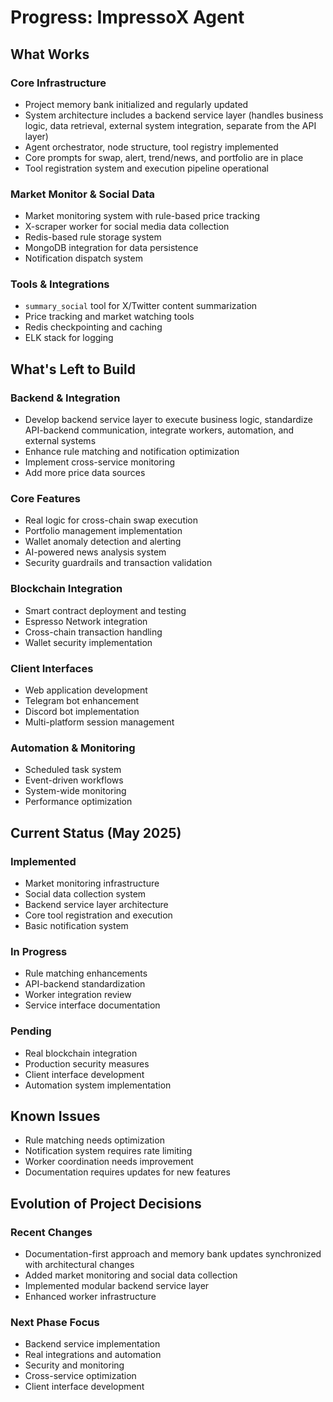 # Progress: ImpressoX Agent

## What Works

### Core Infrastructure
- Project memory bank initialized and regularly updated
- System architecture includes a backend service layer (handles business logic, data retrieval, external system integration, separate from the API layer)
- Agent orchestrator, node structure, tool registry implemented
- Core prompts for swap, alert, trend/news, and portfolio are in place
- Tool registration system and execution pipeline operational

### Market Monitor & Social Data
- Market monitoring system with rule-based price tracking
- X-scraper worker for social media data collection
- Redis-based rule storage system
- MongoDB integration for data persistence
- Notification dispatch system

### Tools & Integrations
- `summary_social` tool for X/Twitter content summarization
- Price tracking and market watching tools
- Redis checkpointing and caching
- ELK stack for logging

## What's Left to Build

### Backend & Integration
- Develop backend service layer to execute business logic, standardize API-backend communication, integrate workers, automation, and external systems
- Enhance rule matching and notification optimization
- Implement cross-service monitoring
- Add more price data sources

### Core Features
- Real logic for cross-chain swap execution
- Portfolio management implementation
- Wallet anomaly detection and alerting
- AI-powered news analysis system
- Security guardrails and transaction validation

### Blockchain Integration
- Smart contract deployment and testing
- Espresso Network integration
- Cross-chain transaction handling
- Wallet security implementation

### Client Interfaces
- Web application development
- Telegram bot enhancement
- Discord bot implementation
- Multi-platform session management

### Automation & Monitoring
- Scheduled task system
- Event-driven workflows
- System-wide monitoring
- Performance optimization

## Current Status (May 2025)

### Implemented
- Market monitoring infrastructure
- Social data collection system
- Backend service layer architecture
- Core tool registration and execution
- Basic notification system

### In Progress
- Rule matching enhancements
- API-backend standardization
- Worker integration review
- Service interface documentation

### Pending
- Real blockchain integration
- Production security measures
- Client interface development
- Automation system implementation

## Known Issues

- Rule matching needs optimization
- Notification system requires rate limiting
- Worker coordination needs improvement
- Documentation requires updates for new features

## Evolution of Project Decisions

### Recent Changes
- Documentation-first approach and memory bank updates synchronized with architectural changes
- Added market monitoring and social data collection
- Implemented modular backend service layer
- Enhanced worker infrastructure

### Next Phase Focus
- Backend service implementation
- Real integrations and automation
- Security and monitoring
- Cross-service optimization
- Client interface development
